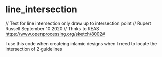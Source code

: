 # line_intersection
// Test for line intersection only draw up to intersection point
// Rupert Russell September 10 2020
// Thnks to REAS https://www.openprocessing.org/sketch/8002#

I use this code when createing inlamic designs when I need to locate the intersection of 2 guidelines
